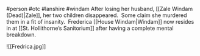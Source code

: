 #person #otc #lanshire #windam 
After losing her husband, [[Zale Windam (Dead)|Zale]], her two children disappeared.  Some claim she murdered them in a fit of insanity.  Frederica [[House Windam|Windam]] now resides in at [[St. Hollithorne’s Sanitorium]] after having a complete mental breakdown.

![[Fredrica.jpg]]